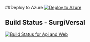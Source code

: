 ##Deploy to Azure
[![Deploy to Azure](http://azuredeploy.net/deploybutton.png)](https://azuredeploy.net/)


## Build Status - SurgiVersal
[ ![Build Status for Api and Web](https://surgipalcode.visualstudio.com/_apis/public/build/definitions/97eaf0f4-0822-47c7-a559-a2dfcb75e761/18/badge)](https://portal.azure.com/#resource/subscriptions/108bea1d-742b-48bb-b5aa-4a36aa9b66ae/resourcegroups/SurgiPalResourceGroup/providers/Microsoft.Web/sites/surgipal/vstscd)

 
